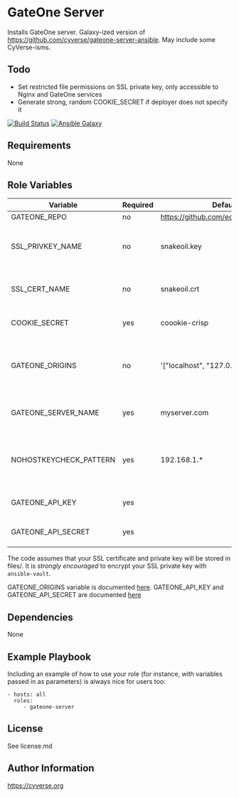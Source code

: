 GateOne Server
=========

Installs GateOne server. Galaxy-ized version of https://github.com/cyverse/gateone-server-ansible. May include some CyVerse-isms.

## Todo
- Set restricted file permissions on SSL private key, only accessible to Nginx and GateOne services
- Generate strong, random COOKIE_SECRET if deployer does not specify it

[![Build Status](https://travis-ci.org/CyVerse-Ansible/ansible-gateone-server.svg?branch=master)](https://travis-ci.org/CyVerse-Ansible/ansible-gateone-server)
[![Ansible Galaxy](https://img.shields.io/badge/ansible--galaxy-gateone--server-blue.svg)](https://galaxy.ansible.com/CyVerse-Ansible/gateone-server/)


Requirements
------------

None

Role Variables
--------------

| Variable                | Required | Default                               | Choices | Comments                                                |
|-------------------------|----------|---------------------------------------|---------|---------------------------------------------------------|
| GATEONE_REPO            | no       | https://github.com/edwins/gateone.git |         |                                                         |
| SSL_PRIVKEY_NAME        | no       | snakeoil.key                          |         | Name of your SSL certificate private key file in files/ |
| SSL_CERT_NAME           | no       | snakeoil.crt                          |         | Name of your SSL certificate in files/                  |
| COOKIE_SECRET           | yes      | coookie-crisp                         |         | Secret to use for cookies                               |
| GATEONE_ORIGINS         | no       | '["localhost", "127.0.0.1"]'          |         | Python-style list of allowed origins (see GateOne docs) |
| GATEONE_SERVER_NAME     | yes      | myserver.com                          |         | Name of your gateone host                               |
| NOHOSTKEYCHECK_PATTERN  | yes      | 192.168.1.*                           |         | ssh_config-style host pattern to skip host key checking |
| GATEONE_API_KEY         | yes      |                                       |         | See GateOne docs                                        |
| GATEONE_API_SECRET      | yes      |                                       |         | See GateOne docs

The code assumes that your SSL certificate and private key will be stored in files/. It is *strongly encouraged* to encrypt your SSL private key with `ansible-vault`.

GATEONE_ORIGINS variable is documented [here](http://liftoff.github.io/GateOne/About/configuration.html?highlight=origins#cmdoption--origins).
GATEONE_API_KEY and GATEONE_API_SECRET are documented [here](https://liftoff.github.io/GateOne/Developer/embedding_api_auth.html#generate-an-api-key-secret)

Dependencies
------------

None

Example Playbook
----------------

Including an example of how to use your role (for instance, with variables passed in as parameters) is always nice for users too:

    - hosts: all
      roles:
         - gateone-server

License
-------

See license.md

Author Information
------------------

https://cyverse.org
